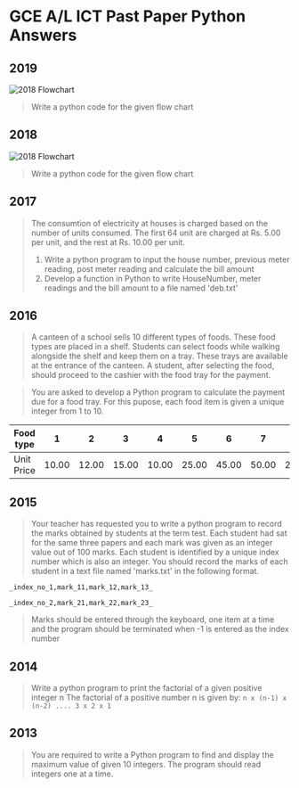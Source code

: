 # GCE A/L ICT Past Paper Python Answers

## 2019
![2018 Flowchart](https://i.imgur.com/b9Lcd6A.jpg "2019 Flow chart")

> Write a python code for the given flow chart

## 2018
![2018 Flowchart](https://imgur.com/h3F4Ftg.jpg "2018 Flow chart")

> Write a python code for the given flow chart

## 2017

> The consumtion of electricity at houses is charged based on the number of units consumed. The first 64 unit are charged at Rs. 5.00 per unit, and the rest at Rs. 10.00 per unit.
>
> 1. Write a python program to input the house number, previous meter reading, post meter reading and calculate the bill amount
> 2. Develop a function in Python to write HouseNumber, meter readings and the bill amount to a file named 'deb.txt'

## 2016

> A canteen of a school sells 10 different types of foods. These food types are placed in a shelf. Students can select foods while walking alongside the shelf and keep them on a tray. These trays are available at the entrance of the canteen. A student, after selecting the food, should proceed to the cashier with the food tray for the payment.

> You are asked to develop a Python program to calculate the payment due for a food tray. For this pupose, each food item is given a unique integer from 1 to 10.

| Food type  | 1     | 2     | 3     | 4     | 5     | 6     | 7     | 8     | 9     | 10    |
| ---------- | ----- | ----- | ----- | ----- | ----- | ----- | ----- | ----- | ----- | ----- |
| Unit Price | 10.00 | 12.00 | 15.00 | 10.00 | 25.00 | 45.00 | 50.00 | 25.00 | 10.00 | 12.00 |

## 2015

> Your teacher has requested you to write a python program to record the marks obtained by students at the term test. Each student had sat for the same three papers and each mark was given as an integer value out of 100 marks. Each student is identified by a unique index number which is also an integer. You should record the marks of each student in a text file named 'marks.txt' in the following format.

`_index_no_1,mark_11,mark_12,mark_13_`

`_index_no_2,mark_21,mark_22,mark_23_`

> Marks should be entered through the keyboard, one item at a time and the program should be terminated when -1 is entered as the index number

## 2014

> Write a python program to print the factorial of a given positive integer n
> The factorial of a positive number n is given by:
> `n x (n-1) x (n-2) .... 3 x 2 x 1`

## 2013

> You are required to write a Python program to find and display the maximum value of given 10 integers. The program should read integers one at a time.
